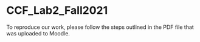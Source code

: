 # CCF_Lab2_Fall2021

To reproduce our work, please follow the steps outlined in the PDF file that was uploaded to Moodle.
